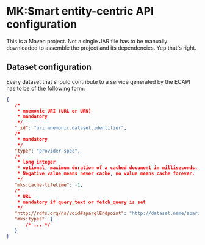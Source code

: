 # MK:Smart entity-centric API configuration

This is a Maven project. Not a single JAR file has to be manually downloaded to assemble the project and its dependencies. Yep that's right.

## Dataset configuration

Every dataset that should contribute to a service generated by the ECAPI has to be of the following form:

```json
{
   /*
    * mnemonic URI (URL or URN)
    * mandatory
	*/
   "_id": "uri.mnemonic.dataset.identifier",
   /*
    * mandatory
    */
   "type": "provider-spec",
   /*
    * long integer
    * optional, maximum duration of a cached document in milliseconds.
	* Negative value means never cache, no value means cache forever.
	*/
   "mks:cache-lifetime": -1,
   /*
    * URL
	* mandatory if query_text or fetch_query is set
	*/
   "http://rdfs.org/ns/void#sparqlEndpoint": "http://dataset.name/sparql",
   "mks:types": {
       /* ... */
   }
}
```